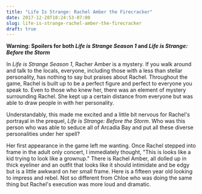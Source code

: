 ```yaml
---
title: "Life Is Strange: Rachel Amber the Firecracker"
date: 2017-12-28T18:24:53-07:00
slug: life-is-strange-rachel-amber-the-firecracker
draft: true
---
```


**Warning: Spoilers for both *Life is Strange Season 1* and *Life is Strange: Before the Storm***

In *Life is Strange Season 1*, Racher Amber is a mystery. If you walk around and talk to the locals, everyone, including those with a less than stellar personality, has nothing to say but praises about Rachel. Throughout the game, Rachel is built up to be a perfect figure and perfect to everyone you speak to. Even to those who knew her, there was an element of mystery surrounding Rachel. She kept up a certain distance from everyone but was able to draw people in with her personality.

Understandably, this made me excited and a little bit nervous for Rachel's portrayal in the prequel, *Life is Strange: Before the Storm*. Who was this person who was able to seduce all of Arcadia Bay and put all these diverse personalities under her spell?

Her first appearance in the game left me wanting. Once Rachel stepped into frame in the adult only concert, I immediately thought, "This is looks like a kid trying to look like a grownup." There is Rachel Amber, all dolled up in thick eyeliner and an outfit that looks like it should intimidate and be edgy but is a little awkward on her small frame. Here is a fifteen year old looking to impress and rebel. Not so different from Chloe who was doing the same thing but Rachel's execution was more loud and dramatic.

